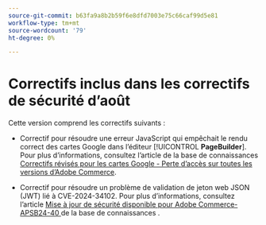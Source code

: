 ```yaml
---
source-git-commit: b63fa9a8b2b59f6e8dfd7003e75c66caf99d5e81
workflow-type: tm+mt
source-wordcount: '79'
ht-degree: 0%

---
```

# Correctifs inclus dans les correctifs de sécurité d’août

Cette version comprend les correctifs suivants :

* Correctif pour résoudre une erreur JavaScript qui empêchait le rendu correct des cartes Google dans l’éditeur [!UICONTROL **PageBuilder**]. Pour plus d’informations, consultez l’article de la base de connaissances [Correctifs révisés pour les cartes Google - Perte d’accès sur toutes les versions d’Adobe Commerce](https://experienceleague.adobe.com/fr/docs/commerce-knowledge-base/kb/troubleshooting/site-down-or-unresponsive/revised-patches-for-google-maps-access-loss-on-all-adobe-commerce-versions).

<!--
ACP2E-3156
ACP2E-3157
ACP2E-3158
ACP2E-3159
-->

* Correctif pour résoudre un problème de validation de jeton web JSON (JWT) lié à CVE-2024-34102. Pour plus d’informations, consultez l’article [ Mise à jour de sécurité disponible pour Adobe Commerce-APSB24-40 ](https://experienceleague.adobe.com/fr/docs/commerce-knowledge-base/kb/troubleshooting/known-issues-patches-attached/security-update-available-for-adobe-commerce-apsb24-40-revised-to-include-isolated-patch-for-cve-2024-34102) de la base de connaissances .

<!--
AC-12486
AC-12487
AC-12488
AC-12489
--->